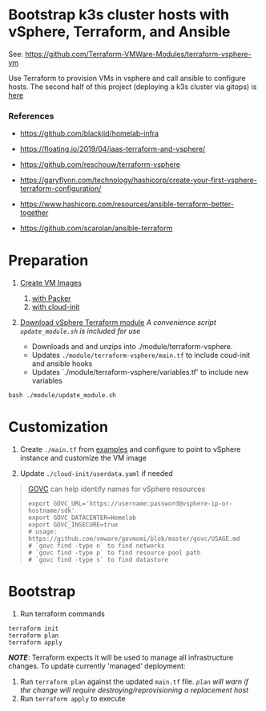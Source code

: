 # **Bootstrap k3s cluster hosts with vSphere, Terraform, and Ansible**
See: https://github.com/Terraform-VMWare-Modules/terraform-vsphere-vm

Use Terraform to provision VMs in vsphere and call ansible to configure hosts.
The second half of this project (deploying a k3s cluster via gitops) is [here](https://github.com/ahgraber/homelab-gitops-k3s)

### References
* https://github.com/blackjid/homelab-infra
* https://floating.io/2019/04/iaas-terraform-and-vsphere/
* https://github.com/reschouw/terraform-vsphere
* https://garyflynn.com/technology/hashicorp/create-your-first-vsphere-terraform-configuration/

* https://www.hashicorp.com/resources/ansible-terraform-better-together
* https://github.com/scarolan/ansible-terraform

# Preparation
1. [Create VM Images](https://github.com/ahgraber/homelab-packer)
   1. [with Packer](https://github.com/ahgraber/homelab-packer)
   2. [with cloud-init](./images/vmware%20templates%20with%cloud-init.md)


2. [Download vSphere Terraform module](https://github.com/Terraform-VMWare-Modules/)
_A convenience script `update_module.sh` is included for use_
   * Downloads and and unzips into ./module/terraform-vsphere.
   * Updates `./module/terraform-vsphere/main.tf` to include coud-init and ansible hooks
   * Updates `./module/terraform-vsphere/variables.tf' to include new variables
```
bash ./module/update_module.sh
```

# Customization
1. Create `./main.tf` from [examples](https://github.com/Terraform-VMWare-Modules/) and configure to point to vSphere instance and customize the VM image

2. Update `./cloud-init/userdata.yaml` if needed

<!-- ### 3. Update `./ansible/playbook.yml` if needed -->
> [GOVC](https://github.com/vmware/govmomi/tree/master/govc) can help identify names for vSphere resources
> ```
> export GOVC_URL='https://username:password@vsphere-ip-or-hostname/sdk'
> export GOVC_DATACENTER=Homelab
> export GOVC_INSECURE=true
> # usage: https://github.com/vmware/govmomi/blob/master/govc/USAGE.md
> # `govc find -type n` to find networks
> # `govc find -type p` to find resource pool path
> # `govc find -type s` to find datastore
> ```

# Bootstrap
1. Run terraform commands
```
terraform init
terraform plan
terraform apply
```

_**NOTE**_: Terraform expects it will be used to manage all infrastructure changes.
To update currently 'managed' deployment:
1. Run `terraform plan` against the updated `main.tf` file.  _`plan` will warn if the change will require destroying/reprovisioning a replacement host_
2. Run `terraform apply` to execute
